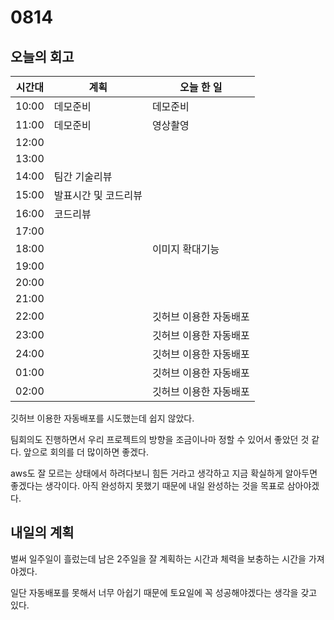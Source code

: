 # 0814 

## 오늘의 회고

| 시간대 | 계획                 | 오늘 한 일             |
| ------ | -------------------- | ---------------------- |
| 10:00  | 데모준비             | 데모준비               |
| 11:00  | 데모준비             | 영상촬영               |
| 12:00  |                      |                        |
| 13:00  |                      |                        |
| 14:00  | 팀간 기술리뷰        |                        |
| 15:00  | 발표시간 및 코드리뷰 |                        |
| 16:00  | 코드리뷰             |                        |
| 17:00  |                      |                        |
| 18:00  |                      | 이미지 확대기능        |
| 19:00  |                      |                        |
| 20:00  |                      |                        |
| 21:00  |                      |                        |
| 22:00  |                      | 깃허브 이용한 자동배포 |
| 23:00  |                      | 깃허브 이용한 자동배포 |
| 24:00  |                      | 깃허브 이용한 자동배포 |
| 01:00  |                      | 깃허브 이용한 자동배포 |
| 02:00  |                      | 깃허브 이용한 자동배포 |



깃허브 이용한 자동배포를 시도했는데 쉽지 않았다. 

팀회의도 진행하면서 우리 프로젝트의 방향을 조금이나마 정할 수 있어서 좋았던 것 같다. 앞으로 회의를 더 많이하면 좋겠다. 

aws도 잘 모르는 상태에서 하려다보니 힘든 거라고 생각하고 지금 확실하게 알아두면 좋겠다는 생각이다. 아직 완성하지 못했기 때문에 내일 완성하는 것을 목표로 삼아야겠다.



## 내일의 계획

벌써 일주일이 흘렀는데 남은 2주일을 잘 계획하는 시간과 체력을 보충하는 시간을 가져야겠다.

일단 자동배포를 못해서 너무 아쉽기 때문에 토요일에 꼭 성공해야겠다는 생각을 갖고 있다.

